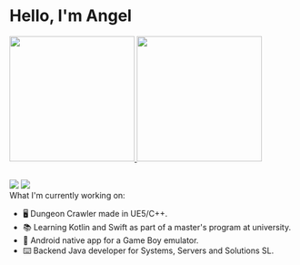# Hello, I'm Angel
<div>
  <a href="https://github.com/egenad">
  <img height="220em" src="https://github-readme-stats.vercel.app/api?username=egenad&show_icons=true&theme=github_dark&include_all_commits=false&count_private=true"/>
  <img height="220em" src="https://github-readme-stats.vercel.app/api/top-langs/?username=egenad&layout=compact&langs_count=10&theme=github_dark"/>
</div>

##

<div> 
  <a href="https://x.com/angeljterol" target="_blank"><img src="https://img.shields.io/badge/-X-%231DA1F2?style=for-the-badge&logo=twitter&logoColor=white" target="_blank"></a>
  <a href="https://www.linkedin.com/in/%C3%A1ngel-jes%C3%BAs-terol-mart%C3%ADnez-052640187/" target="_blank"><img src="https://img.shields.io/badge/-LinkedIn-%230077B5?style=for-the-badge&logo=linkedin&logoColor=white" target="_blank"></a> 
  </div>
What I'm currently working on:
  
- 🖥️ Dungeon Crawler made in UE5/C++.
- 📚 Learning Kotlin and Swift as part of a master's program at university.
- 📱 Android native app for a Game Boy emulator.
- ⌨️ Backend Java developer for Systems, Servers and Solutions SL.
